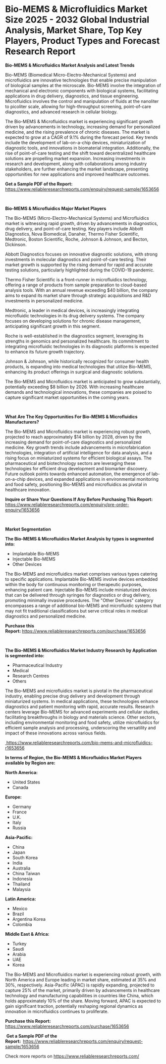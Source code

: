 <p><h1>Bio-MEMS & Microfluidics Market Size 2025 - 2032 Global Industrial Analysis, Market Share, Top Key Players, Product Types and Forecast Research Report</h1></p><p><strong>Bio-MEMS & Microfluidics Market Analysis and Latest Trends</strong></p>
<p><p>Bio-MEMS (Biomedical Micro-Electro-Mechanical Systems) and microfluidics are innovative technologies that enable precise manipulation of biological samples at the microscale. Bio-MEMS involve the integration of mechanical and electronic components with biological systems, facilitating applications in drug delivery, diagnostics, and tissue engineering. Microfluidics involves the control and manipulation of fluids at the nanoliter to picoliter scale, allowing for high-throughput screening, point-of-care diagnostics, and advanced research in cellular biology.</p><p>The Bio-MEMS & Microfluidics market is experiencing significant growth driven by advancements in technology, increasing demand for personalized medicine, and the rising prevalence of chronic diseases. The market is expected to grow at a CAGR of 9.1% during the forecast period. Key trends include the development of lab-on-a-chip devices, miniaturization of diagnostic tools, and innovations in biomaterial integration. Additionally, the rise of point-of-care testing and the shift toward decentralized healthcare solutions are propelling market expansion. Increasing investments in research and development, along with collaborations among industry stakeholders, are further enhancing the market landscape, presenting opportunities for new applications and improved healthcare outcomes.</p></p>
<p><strong>Get a Sample PDF of the Report:&nbsp;</strong> <a href="https://www.reliableresearchreports.com/enquiry/request-sample/1653656?utm_campaign=2464&utm_medium=2&utm_source=Github&utm_content=ia&utm_term=03032025&utm_id=bio-mems-microfluidics">https://www.reliableresearchreports.com/enquiry/request-sample/1653656</a></p>
<p>&nbsp;</p>
<p><strong>Bio-MEMS & Microfluidics Major Market Players</strong></p>
<p><p>The Bio-MEMS (Micro-Electro-Mechanical Systems) and Microfluidics market is witnessing rapid growth, driven by advancements in diagnostics, drug delivery, and point-of-care testing. Key players include Abbott Diagnostics, Nova Biomedical, Danaher, Thermo Fisher Scientific, Medtronic, Boston Scientific, Roche, Johnson & Johnson, and Becton, Dickinson.</p><p>Abbott Diagnostics focuses on innovative diagnostic solutions, with strong investments in molecular diagnostics and point-of-care testing. Their market growth is supported by the rising demand for rapid and accurate testing solutions, particularly highlighted during the COVID-19 pandemic.</p><p>Thermo Fisher Scientific is a front-runner in microfluidics technology, offering a range of products from sample preparation to cloud-based analysis tools. With an annual revenue exceeding $40 billion, the company aims to expand its market share through strategic acquisitions and R&D investments in personalized medicine.</p><p>Medtronic, a leader in medical devices, is increasingly integrating microfluidic technologies in its drug delivery systems. The company focuses on developing solutions for chronic disease management, anticipating significant growth in this segment.</p><p>Roche is well-established in the diagnostics segment, leveraging its strengths in genomics and personalized healthcare. Its commitment to integrating microfluidic technologies in its diagnostic platforms is expected to enhance its future growth trajectory.</p><p>Johnson & Johnson, while historically recognized for consumer health products, is expanding into medical technologies that utilize Bio-MEMS, enhancing its product offerings in surgical and diagnostic solutions.</p><p>The Bio-MEMS and Microfluidics market is anticipated to grow substantially, potentially exceeding $8 billion by 2026. With increasing healthcare demands and technological innovations, these companies are poised to capture significant market opportunities in the coming years.</p></p>
<p>&nbsp;</p>
<p><strong>What Are The Key Opportunities For Bio-MEMS & Microfluidics Manufacturers?</strong></p>
<p><p>The Bio-MEMS and Microfluidics market is experiencing robust growth, projected to reach approximately $14 billion by 2028, driven by the increasing demand for point-of-care diagnostics and personalized medicine. Key growth trends include advancements in microfabrication technologies, integration of artificial intelligence for data analysis, and a rising focus on miniaturized systems for efficient biological assays. The pharmaceutical and biotechnology sectors are leveraging these technologies for efficient drug development and biomarker discovery. Future outlook points towards enhanced automation, the emergence of lab-on-a-chip devices, and expanded applications in environmental monitoring and food safety, positioning Bio-MEMS and microfluidics as pivotal in healthcare innovation.</p></p>
<p><strong>Inquire or Share Your Questions If Any Before Purchasing This Report:</strong> <a href="https://www.reliableresearchreports.com/enquiry/pre-order-enquiry/1653656?utm_campaign=2464&utm_medium=2&utm_source=Github&utm_content=ia&utm_term=03032025&utm_id=bio-mems-microfluidics">https://www.reliableresearchreports.com/enquiry/pre-order-enquiry/1653656</a></p>
<p>&nbsp;</p>
<p><strong>Market Segmentation</strong></p>
<p><strong>The Bio-MEMS & Microfluidics Market Analysis by types is segmented into:</strong></p>
<p><ul><li>Implantable Bio-MEMS</li><li>Injectable Bio-MEMS</li><li>Other Devices</li></ul></p>
<p><p>The Bio-MEMS and microfluidics market comprises various types catering to specific applications. Implantable Bio-MEMS involve devices embedded within the body for continuous monitoring or therapeutic purposes, enhancing patient care. Injectable Bio-MEMS include miniaturized devices that can be delivered through syringes for diagnostics or drug delivery, promoting minimally invasive procedures. The "Other Devices" category encompasses a range of additional bio-MEMS and microfluidic systems that may not fit traditional classifications but serve critical roles in medical diagnostics and personalized medicine.</p></p>
<p><strong>Purchase this Report:&nbsp;</strong><a href="https://www.reliableresearchreports.com/purchase/1653656?utm_campaign=2464&utm_medium=2&utm_source=Github&utm_content=ia&utm_term=03032025&utm_id=bio-mems-microfluidics">https://www.reliableresearchreports.com/purchase/1653656</a></p>
<p>&nbsp;</p>
<p><strong>The Bio-MEMS & Microfluidics Market Industry Research by Application is segmented into:</strong></p>
<p><ul><li>Pharmaceutical Industry</li><li>Medical</li><li>Research Centres</li><li>Others</li></ul></p>
<p><p>The Bio-MEMS and microfluidics market is pivotal in the pharmaceutical industry, enabling precise drug delivery and development through miniaturized systems. In medical applications, these technologies enhance diagnostics and patient monitoring with rapid, accurate results. Research centers leverage Bio-MEMS for advanced experiments and cellular studies, facilitating breakthroughs in biology and materials science. Other sectors, including environmental monitoring and food safety, utilize microfluidics for efficient sample analysis and processing, underscoring the versatility and impact of these innovations across various fields.</p></p>
<p><a href="https://www.reliableresearchreports.com/bio-mems-and-microfluidics-r1653656?utm_campaign=2464&utm_medium=2&utm_source=Github&utm_content=ia&utm_term=03032025&utm_id=bio-mems-microfluidics">&nbsp;https://www.reliableresearchreports.com/bio-mems-and-microfluidics-r1653656</a></p>
<p><strong>In terms of Region, the Bio-MEMS & Microfluidics Market Players available by Region are:</strong></p>
<p>
    <p> <strong> North America: </strong>
        <ul>
            <li>United States</li>
            <li>Canada</li>
        </ul>
        </p> 
    <p> <strong> Europe: </strong>
        <ul>
            <li>Germany</li>
            <li>France</li>
            <li>U.K.</li>
            <li>Italy</li>
            <li>Russia</li>
        </ul>
        </p> 
    <p> <strong> Asia-Pacific: </strong>
        <ul>
            <li>China</li>
            <li>Japan</li>
            <li>South Korea</li>
            <li>India</li>
            <li>Australia</li>
            <li>China Taiwan</li>
            <li>Indonesia</li>
            <li>Thailand</li>
            <li>Malaysia</li>
        </ul>
        </p> 
    <p> <strong> Latin America: </strong>
        <ul>
            <li>Mexico</li>
            <li>Brazil</li>
            <li>Argentina Korea</li>
            <li>Colombia</li>
        </ul>
        </p> 
    <p> <strong> Middle East & Africa: </strong>
        <ul>
            <li>Turkey</li>
            <li>Saudi</li>
            <li>Arabia</li>
            <li>UAE</li>
            <li>Korea</li>
        </ul>
    </p>
    </p>
<p><p>The Bio-MEMS and Microfluidics market is experiencing robust growth, with North America and Europe leading in market share, estimated at 35% and 30%, respectively. Asia-Pacific (APAC) is rapidly expanding, projected to capture 25% of the market, primarily driven by advancements in healthcare technology and manufacturing capabilities in countries like China, which holds approximately 10% of the share. Moving forward, APAC is expected to gain significant traction, potentially reshaping regional dynamics as innovation in microfluidics continues to proliferate.</p></p>
<p><strong>Purchase this Report: </strong><a href="https://www.reliableresearchreports.com/purchase/1653656?utm_campaign=2464&utm_medium=2&utm_source=Github&utm_content=ia&utm_term=03032025&utm_id=bio-mems-microfluidics">https://www.reliableresearchreports.com/purchase/1653656</a></p>
<p>&nbsp;<strong>Get a Sample PDF of the Report:&nbsp;&nbsp;</strong><a href="https://www.reliableresearchreports.com/enquiry/request-sample/1653656?utm_campaign=2464&utm_medium=2&utm_source=Github&utm_content=ia&utm_term=03032025&utm_id=bio-mems-microfluidics">https://www.reliableresearchreports.com/enquiry/request-sample/1653656</a></p>
<p><strong></strong></p>
<p>Check more reports on <a href="https://www.reliableresearchreports.com/?utm_campaign=2464&utm_medium=2&utm_source=Github&utm_content=ia&utm_term=03032025&utm_id=bio-mems-microfluidics">https://www.reliableresearchreports.com/</a></p>